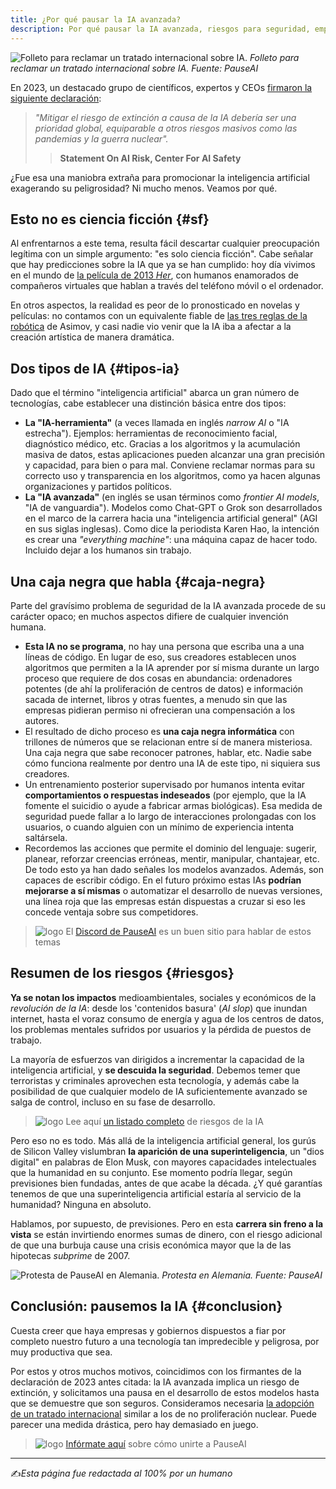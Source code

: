 ```yaml
---
title: ¿Por qué pausar la IA avanzada?
description: Por qué pausar la IA avanzada, riesgos para seguridad, empleo y medioambiente; opacidad de modelos, amenaza existencial y propuesta de tratado global.
---
```


![Folleto para reclamar un tratado internacional sobre IA.](/es/hojatratado.jpg)
_Folleto para reclamar un tratado internacional sobre IA. Fuente: PauseAI_

En 2023, un destacado grupo de científicos, expertos y CEOs [firmaron la siguiente declaración](https://aistatement.com):

> _"Mitigar el riesgo de extinción a causa de la IA debería ser una prioridad global, equiparable a otros riesgos masivos como las pandemias y la guerra nuclear"._
>
> > **Statement On AI Risk, Center For AI Safety**

¿Fue esa una maniobra extraña para promocionar la inteligencia artificial exagerando su peligrosidad? Ni mucho menos. Veamos por qué.

## Esto no es ciencia ficción {#sf}

Al enfrentarnos a este tema, resulta fácil descartar cualquier preocupación legítima con un simple argumento: "es solo ciencia ficción". Cabe señalar que hay predicciones sobre la IA que ya se han cumplido: hoy día vivimos en el mundo de [la película de 2013 _Her_](https://www.youtube.com/watch?v=M7oBRAG8NBg), con humanos enamorados de compañeros virtuales que hablan a través del teléfono móvil o el ordenador.

En otros aspectos, la realidad es peor de lo pronosticado en novelas y películas: no contamos con un equivalente fiable de [las tres reglas de la robótica](https://es.wikipedia.org/wiki/Tres_leyes_de_la_rob%C3%B3tica) de Asimov, y casi nadie vio venir que la IA iba a afectar a la creación artística de manera dramática.

## Dos tipos de IA {#tipos-ia}

Dado que el término "inteligencia artificial" abarca un gran número de tecnologías, cabe establecer una distinción básica entre dos tipos:

- **La "IA-herramienta"** (a veces llamada en inglés _narrow AI_ o "IA estrecha"). Ejemplos: herramientas de reconocimiento facial, diagnóstico médico, etc. Gracias a los algoritmos y la acumulación masiva de datos, estas aplicaciones pueden alcanzar una gran precisión y capacidad, para bien o para mal. Conviene reclamar normas para su correcto uso y transparencia en los algoritmos, como ya hacen algunas organizaciones y partidos políticos.
- **La "IA avanzada"** (en inglés se usan términos como _frontier AI models_, "IA de vanguardia"). Modelos como Chat-GPT o Grok son desarrollados en el marco de la carrera hacia una "inteligencia artificial general" (AGI en sus siglas inglesas). Como dice la periodista Karen Hao, la intención es crear una _"everything machine"_: una máquina capaz de hacer todo. Incluido dejar a los humanos sin trabajo.

## Una caja negra que habla {#caja-negra}

Parte del gravísimo problema de seguridad de la IA avanzada procede de su carácter opaco; en muchos aspectos difiere de cualquier invención humana.

- **Esta IA no se programa**, no hay una persona que escriba una a una líneas de código. En lugar de eso, sus creadores establecen unos algoritmos que permiten a la IA aprender por sí misma durante un largo proceso que requiere de dos cosas en abundancia: ordenadores potentes (de ahí la proliferación de centros de datos) e información sacada de internet, libros y otras fuentes, a menudo sin que las empresas pidieran permiso ni ofrecieran una compensación a los autores.
- El resultado de dicho proceso es **una caja negra informática** con trillones de números que se relacionan entre sí de manera misteriosa. Una caja negra que sabe reconocer patrones, hablar, etc. Nadie sabe cómo funciona realmente por dentro una IA de este tipo, ni siquiera sus creadores.
- Un entrenamiento posterior supervisado por humanos intenta evitar **comportamientos o respuestas indeseados** (por ejemplo, que la IA fomente el suicidio o ayude a fabricar armas biológicas). Esa medida de seguridad puede fallar a lo largo de interacciones prolongadas con los usuarios, o cuando alguien con un mínimo de experiencia intenta saltársela.
- Recordemos las acciones que permite el dominio del lenguaje: sugerir, planear, reforzar creencias erróneas, mentir, manipular, chantajear, etc. De todo esto ya han dado señales los modelos avanzados. Además, son capaces de escribir código. En el futuro próximo estas IAs **podrían mejorarse a sí mismas** o automatizar el desarrollo de nuevas versiones, una línea roja que las empresas están dispuestas a cruzar si eso les concede ventaja sobre sus competidores.

> ![logo](/es/bullet.png) El [Discord de PauseAI](https://discord.gg/2XXWXvErfA) es un buen sitio para hablar de estos temas

## Resumen de los riesgos {#riesgos}

**Ya se notan los impactos** medioambientales, sociales y económicos de la _revolución de la IA_: desde los 'contenidos basura' (_AI slop_) que inundan internet, hasta el voraz consumo de energía y agua de los centros de datos, los problemas mentales sufridos por usuarios y la pérdida de puestos de trabajo.

La mayoría de esfuerzos van dirigidos a incrementar la capacidad de la inteligencia artificial, y **se descuida la seguridad**. Debemos temer que terroristas y criminales aprovechen esta tecnología, y además cabe la posibilidad de que cualquier modelo de IA suficientemente avanzado se salga de control, incluso en su fase de desarrollo.

> ![logo](/es/bullet.png) Lee aquí [un listado completo](/risks) de riesgos de la IA

Pero eso no es todo. Más allá de la inteligencia artificial general, los gurús de Silicon Valley vislumbran **la aparición de una superinteligencia**, un "dios digital" en palabras de Elon Musk, con mayores capacidades intelectuales que la humanidad en su conjunto. Ese momento podría llegar, según previsiones bien fundadas, antes de que acabe la década. ¿Y qué garantías tenemos de que una superinteligencia artificial estaría al servicio de la humanidad? Ninguna en absoluto.

Hablamos, por supuesto, de previsiones. Pero en esta **carrera sin freno a la vista** se están invirtiendo enormes sumas de dinero, con el riesgo adicional de que una burbuja cause una crisis económica mayor que la de las hipotecas _subprime_ de 2007.

![Protesta de PauseAI en Alemania.](/es/protestaalemania.jpg)
_Protesta en Alemania. Fuente: PauseAI_

## Conclusión: pausemos la IA {#conclusion}

Cuesta creer que haya empresas y gobiernos dispuestos a fiar por completo nuestro futuro a una tecnología tan impredecible y peligrosa, por muy productiva que sea.

Por estos y otros muchos motivos, coincidimos con los firmantes de la declaración de 2023 antes citada: la IA avanzada implica un riesgo de extinción, y solicitamos una pausa en el desarrollo de estos modelos hasta que se demuestre que son seguros. Consideramos necesaria [la adopción de un tratado internacional](/proposal) similar a los de no proliferación nuclear. Puede parecer una medida drástica, pero hay demasiado en juego.

> ![logo](/es/bullet.png) [Infórmate aquí](/inscripcion) sobre cómo unirte a PauseAI

---

✍️*Esta página fue redactada al 100% por un humano*
